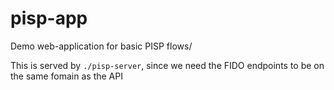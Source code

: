 # pisp-app

Demo web-application for basic PISP flows/

This is served by `./pisp-server`, since we need the FIDO endpoints to be on the same fomain as the API